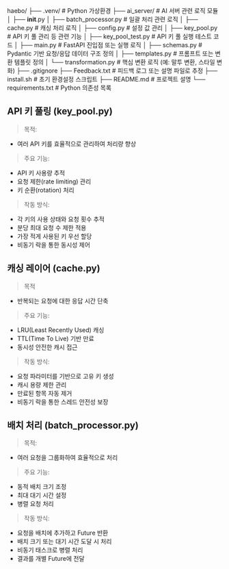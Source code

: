 haebo/
├── .venv/                      # Python 가상환경
├── ai_server/                 # AI 서버 관련 로직 모듈
│   ├── __init__.py
│   ├── batch_processor.py     # 일괄 처리 관련 로직
│   ├── cache.py               # 캐싱 처리 로직
│   ├── config.py              # 설정 값 관리
│   ├── key_pool.py            # API 키 풀 관리 등 관련 기능
│   ├── key_pool_test.py       # API 키 풀 실행 테스트 코드 
│   ├── main.py                # FastAPI 진입점 또는 실행 로직
│   ├── schemas.py             # Pydantic 기반 요청/응답 데이터 구조 정의
│   ├── templates.py           # 프롬프트 또는 변환 템플릿 정의
│   └── transformation.py      # 핵심 변환 로직 (예: 말투 변환, 스타일 변화)
├── .gitignore
├── Feedback.txt               # 피드백 로그 또는 설명 파일로 추정
├── install.sh                 # 초기 환경설정 스크립트
├── README.md                  # 프로젝트 설명
└── requirements.txt           # Python 의존성 목록

## API 키 풀링 (key_pool.py)
> 목적: 
- 여러 API 키를 효율적으로 관리하여 처리량 향상

> 주요 기능:
- API 키 사용량 추적
- 요청 제한(rate limiting) 관리
- 키 순환(rotation) 처리

> 작동 방식:
- 각 키의 사용 상태와 요청 횟수 추적
- 분당 최대 요청 수 제한 적용
- 가장 적게 사용된 키 우선 할당
- 비동기 락을 통한 동시성 제어

## 캐싱 레이어 (cache.py)
> 목적
- 반복되는 요청에 대한 응답 시간 단축

> 주요 기능:
- LRU(Least Recently Used) 캐싱
- TTL(Time To Live) 기반 만료
- 동시성 안전한 캐시 접근

> 작동 방식:
- 요청 파라미터를 기반으로 고유 키 생성
- 캐시 용량 제한 관리
- 만료된 항목 자동 제거
- 비동기 락을 통한 스레드 안전성 보장

## 배치 처리 (batch_processor.py)
> 목적: 
- 여러 요청을 그룹화하여 효율적으로 처리

> 주요 기능:
- 동적 배치 크기 조정
- 최대 대기 시간 설정
- 병렬 요청 처리

> 작동 방식:
- 요청을 배치에 추가하고 Future 반환
- 배치 크기 또는 대기 시간 도달 시 처리
- 비동기 태스크로 병렬 처리
- 결과를 개별 Future에 전달